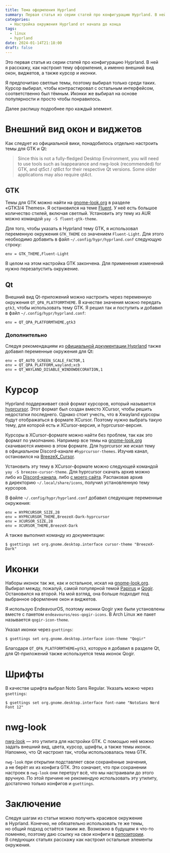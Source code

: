 ```yaml
---
title: Тема оформления Hyprland
summary: Первая статья из серии статей про конфигурацию Hyprland. В ней я расскажу как настроил тему оформления, а именно внешний вид окон и виджетов, курсор и иконки.
categories:
  - Настройка окружения Hyprland от начала до конца
tags:
  - linux
  - hyprland
date: 2024-01-14T21:18:00
draft: false
---
```


Это первая статья из&nbsp;серии статей про конфигурацию Hyprland. В&nbsp;ней я&nbsp;расскажу, как настроил тему оформления, а&nbsp;именно внешний вид окон, виджетов, а&nbsp;также курсор и&nbsp;иконки.

Я&nbsp;предпочитаю светлые темы, поэтому выбирал только среди таких. Курсор выбирал, чтобы контрастировал с&nbsp;остальным интерфейсом, соответственно был тёмным. Иконки&nbsp;же выбирал на&nbsp;основе популярности и&nbsp;просто чтобы понравилось.

Далее распишу подробнее про каждый элемент.

# Внешний вид окон и&nbsp;виджетов

Как следует из&nbsp;официальной вики, понадобилось отдельно настроить темы для GTK и&nbsp;Qt:

> Since this is&nbsp;not a&nbsp;fully-fledged Desktop Environment, you will need to&nbsp;use tools such as&nbsp;lxappearance and nwg-look (recommended) for GTK, and qt5ct&nbsp;/ qt6ct for their respective&nbsp;Qt versions. Some older applications may also require qt4ct.

## GTK

Темы для GTK можно найти&nbsp;на [gnome-look.org](https://www.gnome-look.org/) в&nbsp;разделе &laquo;GTK3/4&nbsp;Themes&raquo;. Я&nbsp;остановился на&nbsp;теме [Fluent](https://github.com/vinceliuice/Fluent-gtk-theme). У&nbsp;неё есть большое количество стилей, включая светлый. Установить эту тему из&nbsp;AUR можно командой `yay -S fluent-gtk-theme`.

Для того, чтобы указать в&nbsp;Hyprland тему GTK, я&nbsp;использовал переменную окружения `GTK_THEME` со&nbsp;значением `Fluent-Light`. Для этого необходимо добавить в&nbsp;файл `~/.config/hypr/hyprland.conf` следующую строку:

```
env = GTK_THEME,Fluent-Light
```

В&nbsp;целом на&nbsp;этом настройка GTK закончена. Для применения изменений нужно перезапустить окружение.

## Qt

Внешний вид Qt-приложений можно настроить через переменную окружения `QT_QPA_PLATFORMTHEME`. В&nbsp;качестве значения можно передать `gtk3`, чтобы использовать тему GTK. Я&nbsp;решил так и&nbsp;поступить и&nbsp;добавил в&nbsp;файл `~/.config/hypr/hyprland.conf`:

```
env = QT_QPA_PLATFORMTHEME,gtk3
```

### Дополнительно

Следуя рекомендациям&nbsp;из [официальной документации Hyprland](https://wiki.hyprland.org/Configuring/Environment-variables/) также добавил переменные окружения для Qt:

```
env = QT_AUTO_SCREEN_SCALE_FACTOR,1
env = QT_QPA_PLATFORM,wayland;xcb
env = QT_WAYLAND_DISABLE_WINDOWDECORATION,1
```

# Курсор

Hyprland поддерживает свой формат курсоров, который называется [hyprcursor](https://wiki.hyprland.org/Hypr-Ecosystem/hyprcursor/). Этот формат был создан вместо XCursor, чтобы решить недостатки последнего. Однако стоит учесть, что в&nbsp;Xwayland курсоры будут отображаться в&nbsp;формате XCursor. Поэтому нужно выбрать такую тему, для которой есть и&nbsp;XCursor-версия, и&nbsp;hyprcursor-версия.

Курсоры в&nbsp;XCursor-формате можно найти без проблем, так как это формат по&nbsp;умолчанию. Например все темы&nbsp;на [gnome-look.org](https://www.gnome-look.org/) скачиваются именно в&nbsp;этом формате. Для hyprcursor&nbsp;же искал тему в&nbsp;официальном Discord-канале `#hyprcursor-themes`. Изучив канал, остановился&nbsp;на [BreezeX_Cursor](https://github.com/ful1e5/BreezeX_Cursor).

Установить эту тему в&nbsp;XCursor-формате можно следующей командой `yay -S breezex-cursor-theme`. Для hyprcursor скачать архив можно либо&nbsp;из [Discord-канала](https://discord.com/channels/961691461554950145/1216066899729977435/1255300607523422249), либо [с&nbsp;моего сайта](BreezeX-Dark-hyprcursor.zip). Распаковав архив в&nbsp;директорию `~/.local/share/icons`, получил установленную тему курсоров.

В&nbsp;файле `~/.config/hypr/hyprland.conf` добавил следующие переменные окружения:

```
env = HYPRCURSOR_SIZE,28
env = HYPRCURSOR_THEME,BreezeX-Dark-hyprcursor
env = XCURSOR_SIZE,28
env = XCURSOR_THEME,BreezeX-Dark
```

А&nbsp;также выполнил команду из&nbsp;документации:

```console
$ gsettings set org.gnome.desktop.interface cursor-theme "BreezeX-Dark"
```

# Иконки

Наборы иконок так&nbsp;же, как и&nbsp;остальное, искал&nbsp;на [gnome-look.org](https://www.gnome-look.org/). Выбирал между, пожалуй, самой популярной темой [Papirus](https://github.com/PapirusDevelopmentTeam/papirus-icon-theme) и&nbsp;[Qogir](https://github.com/vinceliuice/Qogir-icon-theme). Остановился на&nbsp;второй. На&nbsp;мой взгляд, она больше подходит под выбранное оформление окон и&nbsp;виджетов.

Я&nbsp;использую EndeavourOS, поэтому иконки Qogir уже были установлены вместе с&nbsp;пакетом `endeavouros/eos-qogir-icons`. В&nbsp;Arch Linux&nbsp;же пакет называется `qogir-icon-theme`.

Указал иконки через `gsettings`:

```console
$ gsettings set org.gnome.desktop.interface icon-theme "Qogir"
```

Благодаря `QT_QPA_PLATFORMTHEME=gtk3`, которую я&nbsp;добавил в&nbsp;разделе&nbsp;Qt, для Qt-приложений также используется тема иконок Qogir.

# Шрифты

В&nbsp;качестве шрифта выбрал Noto Sans Regular. Указать можно через `gsettings`:

```console
$ gsettings set org.gnome.desktop.interface font-name "NotoSans Nerd Font 12"
```

# nwg-look

[nwg-look](https://github.com/nwg-piotr/nwg-look)&nbsp;&mdash; это утилита для настройки GTK. С&nbsp;помощью неё можно задать внешний вид, цвета, курсор, шрифты, а&nbsp;также темы иконок. Напомню, что&nbsp;Qt настроил так, чтобы использовалась тема GTK.

`nwg-look` при открытии подставляет свои сохранённые значения, а&nbsp;не&nbsp;берёт их&nbsp;из&nbsp;конфига GTK. Это означает, что при сохранении настроек в `nwg-look` они перетрут всё, что мы&nbsp;настраивали до&nbsp;этого вручную. По&nbsp;этой причине не&nbsp;рекомендую использовать эту утилиту, достаточно только конфигов и `gsettings`.

# Заключение

Следуя шагам из&nbsp;статьи можно получить красивое окружение в&nbsp;Hyprland. Конечно, не&nbsp;обязательно использовать те&nbsp;же темы, но&nbsp;общий подход остаётся таким&nbsp;же. Возможно в&nbsp;будущем я&nbsp;что-то поменяю, поэтому даю ссылку на&nbsp;свои конфиги&nbsp;в [репозитории](https://github.com/ismd/dotfiles). В&nbsp;следующих статьях расскажу как настроил остальные элементы окружения.
